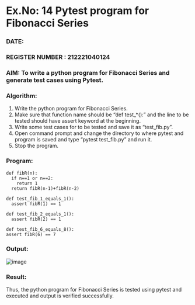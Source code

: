 # Ex.No: 14  Pytest program for Fibonacci Series

### DATE:                                                                          
### REGISTER NUMBER : 212221040124
### AIM: To write a python program for Fibonacci Series and generate test cases using Pytest. 

### Algorithm:

1. Write the python program for Fibonacci Series. 
2. Make sure that function name should be “def test_*():” and the line to be tested 
should have assert keyword at the beginning. 
3. Write some test cases for to be tested and save it as “test_fib.py”. 
4. Open command prompt and change the directory to where pytest and program is 
saved and type “pytest test_fib.py” and run it. 
5. Stop the program.

### Program:

```
def fibR(n): 
  if n==1 or n==2: 
    return 1 
  return fibR(n-1)+fibR(n-2)

def test_fib_1_equals_1(): 
  assert fibR(1) == 1

def test_fib_2_equals_1(): 
  assert fibR(2) == 1

def test_fib_6_equals_8(): 
assert fibR(6) == 7 
```










### Output:
![image](https://github.com/user-attachments/assets/272d41af-f915-4ad5-b8b2-26ce182f153d)



### Result:
Thus, the python program for Fibonacci Series is tested using pytest and executed and output is verified successfully.


